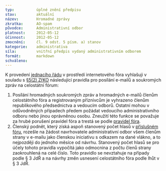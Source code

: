 ```yaml
---
typ:          úplné znění předpisu
stav:         aktuální
název:        Hromadné zprávy
zkratka:      AO-spam
původce:      Administrativní odbor
platnost:     2012-05-12
účinnost:     2012-05-12
zmocnění:     čl. 9 odst. 5 písm. a) stanov
kategorie:    administrativa
síla:         vnitřní předpis vydaný administrativním odborem
formát:       markdown
schváleno:    
---
```


K provedení [jednacího řádu](http://www.pirati.cz/rules/jdr) v prostředí internetového fóra vyhlašuji v souladu s [§5(2) ZřKO](http://www.pirati.cz/rules/zrko#pusobnost_odboru) následující pravidla pro posílání e-mailů a soukromých zpráv na celostátní fórum:

1. Posílání hromadných soukromých zpráv a hromadných e-mailů členům celostátního fóra a registrovaným příznivcům je vyhrazeno členům republikového předsednictva a vedoucím odborů. Ostatní mohou v odůvodněných případech předem požádat vedoucího administrativního odboru nebo jinou oprávněnou osobu. Zneužití této funkce se považuje za hrubé porušení pravidel fóra a trestá se podle [pravidel fóra](http://www.pirati.cz/ao/pravidla/forum).
2. Členský podnět, který získá aspoň stanovený počet hlasů v [příslušném fóru](https://forum.pirati.cz/viewforum.php?f=350), rozešle na žádost navrhovatele administrativní odbor všem členům strany v e-mailu jako členskou iniciativu s odkazem na dané vlákno, a to nejpozději do jednoho měsíce od návrhu. Stanovený počet hlasů se pro účely tohoto pravidla vypočítá jako odmocnina z počtu členů strany zaokrouhlená na celé číslo. Toto pravidlo se nevztahuje na případy podle § 3 JdŘ a na návrhy změn usnesení celostátního fóra podle lhůt v § 3 JdŘ.
